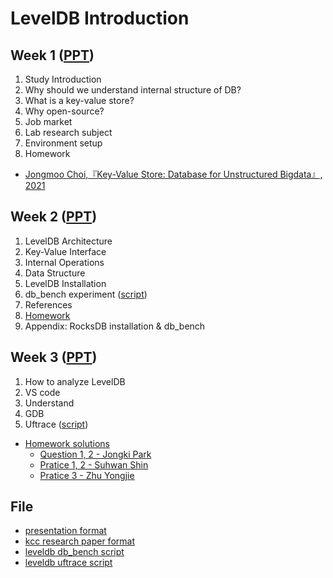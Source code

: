 
# LevelDB Introduction
## Week 1 ([PPT](./[introduction]leveldb_study_week1.pdf))
1. Study Introduction
2. Why should we understand internal structure of DB?
3. What is a key-value store?
4. Why open-source?
5. Job market
6. Lab research subject
7. Environment setup
8. Homework
- [Jongmoo Choi,『Key-Value Store: Database for Unstructured Bigdata』, 2021](https://github.com/DKU-StarLab/leveldb-study/blob/761b550973ab6d1e88189190e66c0ee19a52aa12/introduction/Jongmoo%20Choi,%20Key-Value%20Store%20-%20Database%20for%20Unstructured%20Bigdata,%202021.pdf)

## Week 2 ([PPT](./[introduction]leveldb_study_week2.pdf))
1. LevelDB Architecture
2. Key-Value Interface
3. Internal Operations
4. Data Structure
5. LevelDB Installation
6. db_bench experiment ([script](../file/bench_script.sh))
7. References
8. [Homework](https://github.com/DKU-StarLab/leveldb-study/issues/6#issue-1302876982)
9. Appendix: RocksDB installation & db_bench


## Week 3 ([PPT](./[introduction]leveldb_study_week3.pdf))
1. How to analyze LevelDB
2. VS code
3. Understand
4. GDB
5. Uftrace ([script](../file/uftrace_script.sh))

* [Homework solutions](../homework/README.md)
  - [Question 1, 2 - Jongki Park](../homework/%5Bhomework%5Dpractice_1%2C2.pdf)
  - [Pratice 1, 2 - Suhwan Shin](../homework/%5Bhomework%5Dpractice_1%2C2.pdf)
  - [Pratice 3 - Zhu Yongjie](../homework/%5Bhomework%5Dpractice_3.pdf)

## File
- [presentation format](../file/%5Bformat%5Dleveldb_study_ppt.pptx)
- [kcc research paper format](../file/%5Bformat%5Dresearch_paper(KCC).hwp)
- [leveldb db_bench script](../file/bench_script.sh)
- [leveldb uftrace script](../file/uftrace_script.sh)
